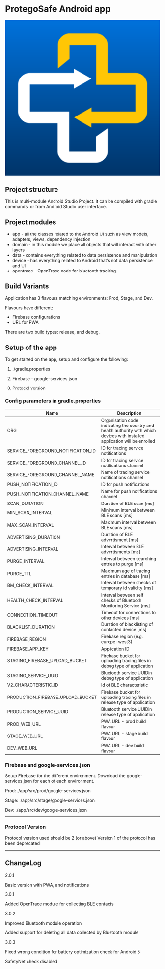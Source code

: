 # ProtegoSafe Android app

![Logo](./image.png "ProtegoSafe")

## Project structure

This is multi-module Android Studio Project. It can be compiled with gradle commands, or from Android Studio user interface.

## Project modules

- app -  all the classes related to the Android UI such as view models, adapters, views, dependency injection
- domain - in this module we place all objects that will interact with other layers
- data - contains everything related to data persistence and manipulation
- device - has everything related to Android that’s not data persistence and UI
- opentrace - OpenTrace code for bluetooth tracking

## Build Variants

Application has 3 flavours matching environments: Prod, Stage, and Dev.

Flavours have different:

- Firebase configurations
- URL for PWA

There are two build types: release, and debug.

## Setup of the app
To get started on the app, setup and configure the following:
1. ./gradle.properties

2. Firebase - google-services.json

3. Protocol version


### Config parameters in gradle.properties

| Name                               | Description                                                  |
| ---------------------------------- | ------------------------------------------------------------ |
| ORG                                | Organisation code indicating the country and health authority with which devices with installed application will be enrolled |
| SERVICE_FOREGROUND_NOTIFICATION_ID | ID for tracing service notifications                         |
| SERVICE_FOREGROUND_CHANNEL_ID      | ID for tracing service notifications channel                 |
| SERVICE_FOREGROUND_CHANNEL_NAME    | Name of tracing service notifications channel                |
| PUSH_NOTIFICATION_ID               | ID for push notifications                                    |
| PUSH_NOTIFICATION_CHANNEL_NAME     | Name for push notifications channel                          |
| SCAN_DURATION                      | Duration of BLE scan [ms]                                    |
| MIN_SCAN_INTERVAL                  | Minimum interval between BLE scans [ms]                      |
| MAX_SCAN_INTERVAL                  | Maximum interval between BLE scans [ms]                      |
| ADVERTISING_DURATION               | Duration of BLE advertisment [ms]                            |
| ADVERTISING_INTERVAL               | Interval between BLE advertisments [ms]                      |
| PURGE_INTERVAL                     | Interval between searching entries to purge [ms]             |
| PURGE_TTL                          | Maximum age of tracing entries in database [ms]              |
| BM_CHECK_INTERVAL                  | Interval between checks of temporary id validity [ms]        |
| HEALTH_CHECK_INTERVAL              | Interval between self checks of Bluetooth Monitoring Service [ms] |
| CONNECTION_TIMEOUT                 | Timeout for connections to other devices [ms]                |
| BLACKLIST_DURATION                 | Duration of blacklisting of contacted device [ms]            |
| FIREBASE_REGION                    | Firebase region (e.g. europe-west3)                          |
| FIREBASE_APP_KEY                   | Application ID                                               |
| STAGING_FIREBASE_UPLOAD_BUCKET     | Firebase bucket for uploading tracing files in debug type of application |
| STAGING_SERVICE_UUID               | Bluetooth service  UUIDin debug type of application          |
| V2_CHARACTERISTIC_ID               | Id of BLE characteristic                                     |
| PRODUCTION_FIREBASE_UPLOAD_BUCKET  | Firebase bucket for uploading tracing files in release type of application |
| PRODUCTION_SERVICE_UUID            | Bluetooth service  UUIDin release type of application        |
| PROD_WEB_URL                       | PWA URL - prod build flavour                                 |
| STAGE_WEB_URL                      | PWA URL - stage build flavour                                |
| DEV_WEB_URL                        | PWA URL - dev build flavour                                  |

### Firebase and google-services.json
Setup Firebase for the different environment.
Download the google-services.json for each of each environment.

Prod: ./app/src/prod/google-services.json

Stage: ./app/src/stage/google-services.json

Dev: ./app/src/dev/google-services.json

---

### Protocol Version
Protocol version used should be 2 (or above)
Version 1 of the protocol has been deprecated

---

## ChangeLog

2.0.1

Basic version with PWA, and notifications

3.0.1

Added OpenTrace module for collecting BLE contacts

3.0.2

Improved Bluetooth module operation

Added support for deleting all data collected by Bluetooth module

3.0.3

Fixed wrong condition for battery optimization check for Android 5

SafetyNet check disabled

